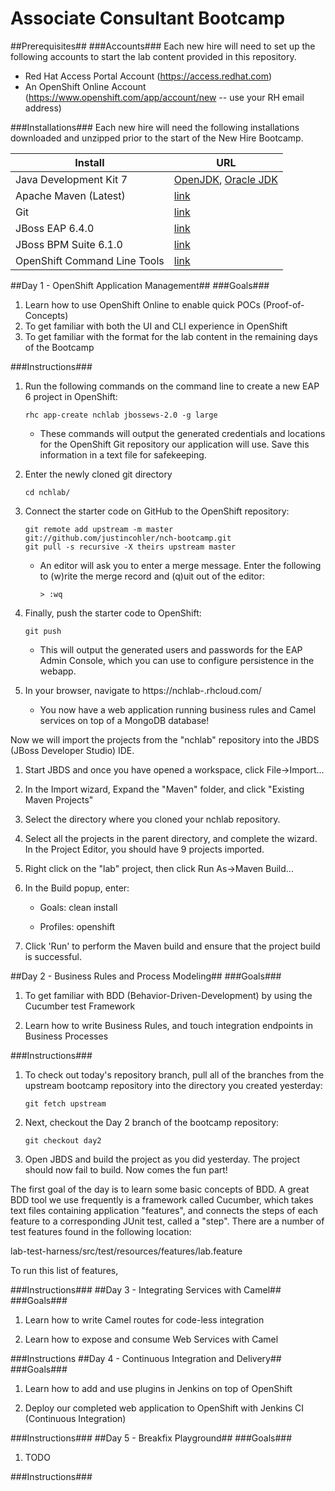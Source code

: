 # Associate Consultant Bootcamp #
##Prerequisites##
###Accounts###
Each new hire will need to set up the following accounts to start the lab content provided in this repository.

* Red Hat Access Portal Account (https://access.redhat.com)
* An OpenShift Online Account (https://www.openshift.com/app/account/new -- use your RH email address)

###Installations###
Each new hire will need the following installations downloaded and unzipped prior to the start of the New Hire Bootcamp.

Install				| URL
------------------------------- | ----------
Java Development Kit 7 			| [OpenJDK](http://openjdk.java.net/install/), [Oracle JDK](http://www.oracle.com/technetwork/java/javase/downloads/jdk7-downloads-1880260.html)
Apache Maven (Latest) 			| [link](http://maven.apache.org/download.cgi)
Git 							| [link](https://git-scm.com/downloads)
JBoss EAP 6.4.0 				| [link](https://access.redhat.com/jbossnetwork/restricted/listSoftware.html?downloadType=distributions&product=appplatform&version=6.1.0&productChanged=yes)
JBoss BPM Suite 6.1.0 			| [link](https://access.redhat.com/jbossnetwork/restricted/listSoftware.html?downloadType=distributions&product=bpm.suite&productChanged=yes)
OpenShift Command Line Tools 	| [link](https://developers.openshift.com/en/managing-client-tools.html)

##Day 1 - OpenShift Application Management##
###Goals###
1. Learn how to use OpenShift Online to enable quick POCs (Proof-of-Concepts)
1. To get familiar with both the UI and CLI experience in OpenShift
1. To get familiar with the format for the lab content in the remaining days of the Bootcamp

###Instructions###
1. Run the following commands on the command line to create a new EAP 6 project in OpenShift:

	```
	rhc app-create nchlab jbossews-2.0 -g large 
	```
	* These commands will output the generated credentials and locations for the OpenShift Git repository our application will use. Save this information in a text file for safekeeping.

1. Enter the newly cloned git directory
	```
	cd nchlab/ 
	```

1. Connect the starter code on GitHub to the OpenShift repository:
	```
	git remote add upstream -m master git://github.com/justincohler/nch-bootcamp.git 
	git pull -s recursive -X theirs upstream master 
	```
	* An editor will ask you to enter a merge message. Enter the following to (w)rite the merge record and (q)uit out of the editor:
		```
		> :wq 
		```

1. Finally, push the starter code to OpenShift: 
	```
	git push
	```

	* This will output the generated users and passwords for the EAP Admin Console, which you can use to configure persistence in the webapp.

1. In your browser, navigate to https://nchlab-<YOUR-DOMAIN>.rhcloud.com/

	* You now have a web application running business rules and Camel services on top of a MongoDB database!

Now we will import the projects from the "nchlab" repository into the JBDS (JBoss Developer Studio) IDE.

1. Start JBDS and once you have opened a workspace, click File->Import...

1. In the Import wizard, Expand the "Maven" folder, and click "Existing Maven Projects"

1. Select the directory where you cloned your nchlab repository.

1. Select all the projects in the parent directory, and complete the wizard. In the Project Editor, you should have 9 projects imported.

1. Right click on the "lab" project, then click Run As->Maven Build...

1. In the Build popup, enter:

	* Goals: clean install

	* Profiles: openshift

1. Click 'Run' to perform the Maven build and ensure that the project build is successful.

##Day 2 - Business Rules and Process Modeling##
###Goals###
1. To get familiar with BDD (Behavior-Driven-Development) by using the Cucumber test Framework

1. Learn how to write Business Rules, and touch integration endpoints in Business Processes

###Instructions###
1. To check out today's repository branch, pull all of the branches from the upstream bootcamp repository into the directory you created yesterday:
	```
	git fetch upstream
	```
1. Next, checkout the Day 2 branch of the bootcamp repository:
	```
	git checkout day2
	```
1. Open JBDS and build the project as you did yesterday. The project should now fail to build. Now comes the fun part!

The first goal of the day is to learn some basic concepts of BDD. A great BDD tool we use frequently is a framework called Cucumber, which takes text files containing application "features", and connects the steps of each feature to a corresponding JUnit test, called a "step". There are a number of test features found in the following location:

lab-test-harness/src/test/resources/features/lab.feature



To run this list of features, 

###Instructions###
##Day 3 - Integrating Services with Camel##
###Goals###
1. Learn how to write Camel routes for code-less integration

1. Learn how to expose and consume Web Services with Camel

###Instructions
##Day 4 - Continuous Integration and Delivery##
###Goals###
1. Learn how to add and use plugins in Jenkins on top of OpenShift

1. Deploy our completed web application to OpenShift with Jenkins CI (Continuous Integration)

###Instructions###
##Day 5 - Breakfix Playground##
###Goals###
1. TODO

###Instructions###
